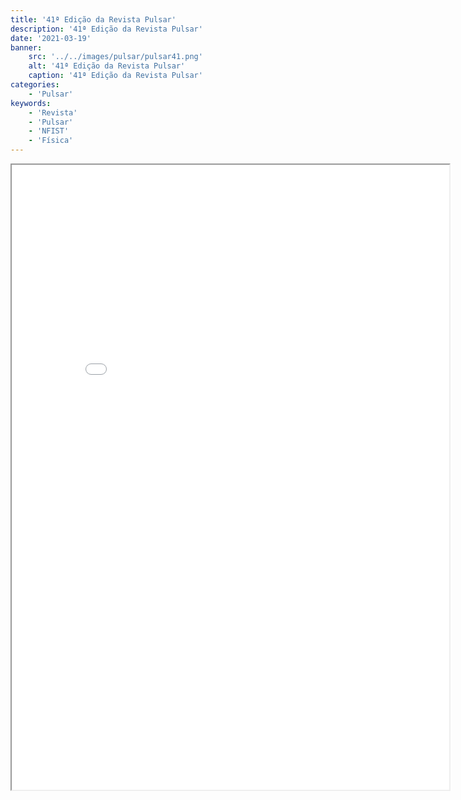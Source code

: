 ```yaml
---
title: '41ª Edição da Revista Pulsar'
description: '41ª Edição da Revista Pulsar'
date: '2021-03-19'
banner:
    src: '../../images/pulsar/pulsar41.png'
    alt: '41ª Edição da Revista Pulsar'
    caption: '41ª Edição da Revista Pulsar'
categories:
    - 'Pulsar'
keywords:
    - 'Revista'
    - 'Pulsar'
    - 'NFIST'
    - 'Física'
---
```


<iframe width="700" height="1000" src="../../pulsar/pulsar41.pdf"></iframe>
